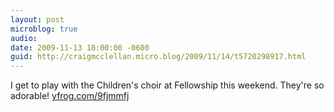 ```yaml
---
layout: post
microblog: true
audio: 
date: 2009-11-13 18:00:00 -0600
guid: http://craigmcclellan.micro.blog/2009/11/14/t5720298917.html
---
```

I get to play with the Children's choir at Fellowship this weekend. They're so adorable! [yfrog.com/9fjmmfj](http://yfrog.com/9fjmmfj)
